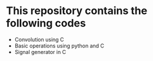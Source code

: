 # This repository contains the following codes
- Convolution using C 
- Basic operations using python and C
- Signal generator in C
